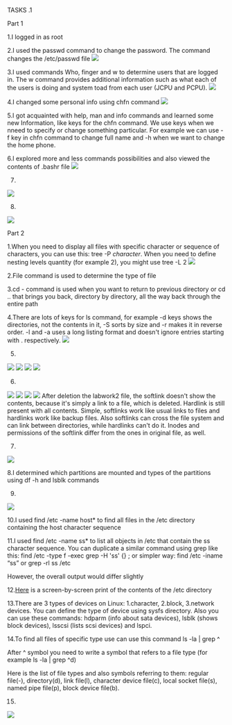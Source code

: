 TASKS .1


Part 1

1.I logged in as root

2.I used the passwd command to change the password. The command
changes the /etc/passwd file
<img src="screenshots/1.png">

3.I used commands Who, finger and w to determine users that are
logged in. The w command provides additional information such as what
each of the users is doing and system toad from each user (JCPU and
PCPU).
<img src="screenshots/2.png">

4.I changed some personal info using chfn command
<img src="screenshots/10.png">

5.I got acquainted with help, man and info commands and learned some new Information, like keys for the chfn command. We use keys when we nneed to specify or change something particular. For example we can use -f key in chfn command to change full name and -h when we want to change the home phone.

6.I explored more and less commands possibilities and also viewed the contents of .bashr file
<img src="screenshots/30.png">

7.
<img src="screenshots/36.png">

8.
<img src="screenshots/13.png">


Part 2

1.When you need to display all files with specific character or sequence of characters, you can use this: tree -P <i>character</i>.
When you need to define nesting levels quantity (for example 2), you might use tree -L 2
<img src="screenshots/31.png">

2.File command is used to determine the type of file

3.cd - command is used when you want to return to previous directory or cd .. that brings you back, directory by directory, all the way back through the entire path

4.There are lots of keys for ls command, for example -d keys shows the directories, not the contents in it, -S sorts by size and -r makes it in reverse order.
-l and -a uses a long listing format and doesn't ignore entries starting with . respectively.
<img src="screenshots/15.png">

5.
<img src="screenshots/33.png">
<img src="screenshots/32.png">
<img src="screenshots/17.png">
<img src="screenshots/19.png">

6.
<img src="screenshots/20.png">
<img src="screenshots/21.png">
<img src="screenshots/22.png">
<img src="screenshots/23.png">
After deletion the labwork2 file, the softlink doesn't show the contents, because it's simply a link to a file, which is deleted. Hardlink is still present with all contents.
Simple, softlinks work like usual links to files and hardlinks work like backup files. Also softlinks can cross the file system and can link between directories, while hardlinks can't do it. Inodes and permissions of the softlink differ from the ones in original file, as well. 

7.
<img src="screenshots/25.png">

8.I determined which partitions are mounted and types of the partitions using df -h and lsblk commands

9.
<img src="screenshots/29.png">

10.I used find /etc -name host* to find all files in the /etc directory containing the 
host character sequence

11.I used find /etc -name ss* to list all objects in /etc that contain the ss character sequence. You can duplicate a similar command using grep like this: find /etc -type f -exec grep -H 'ss' {} \;
or simpler way: find /etc -iname “ss” or grep -rl ss /etc

However, the overall output would differ slightly

12.<a href="12.html">Here</a> is a screen-by-screen print of the contents of the /etc directory

13.There are 3 types of devices on Linux: 1.character, 2.block, 3.network devices. You can define the type of device using sysfs directory. Also you can use these commands: hdparm (info about sata devices), lsblk (shows block devices), lsscsi (lists scsi devices) and lspci.

14.To find all files of specific type use can use this command ls -la | grep ^

After ^ symbol you need to write a symbol that refers to a file type (for example ls -la | grep ^d)

Here is the list of file types and also symbols referring to them: regular file(-), directory(d), link file(l), character device file(c), local socket file(s), named pipe file(p), block device file(b).

15.
<img src="screenshots/24.png">




